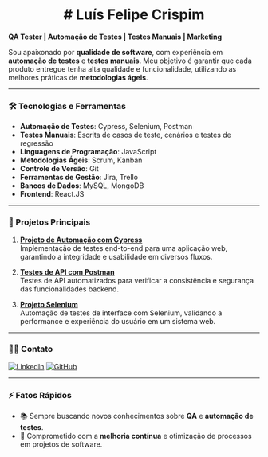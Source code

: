 <h1 align="center"> # Luís Felipe Crispim </h1>


**QA Tester | Automação de Testes | Testes Manuais | Marketing**

Sou apaixonado por **qualidade de software**, com experiência em **automação de testes** e **testes manuais**. Meu objetivo é garantir que cada produto entregue tenha alta qualidade e funcionalidade, utilizando as melhores práticas de **metodologias ágeis**.

---

### 🛠️ Tecnologias e Ferramentas
- **Automação de Testes**: Cypress, Selenium, Postman
- **Testes Manuais**: Escrita de casos de teste, cenários e testes de regressão
- **Linguagens de Programação**: JavaScript
- **Metodologias Ágeis**: Scrum, Kanban
- **Controle de Versão**: Git
- **Ferramentas de Gestão**: Jira, Trello
- **Bancos de Dados**: MySQL, MongoDB
- **Frontend**: React.JS

---

### 📂 Projetos Principais

1. **[Projeto de Automação com Cypress](#)**  
   Implementação de testes end-to-end para uma aplicação web, garantindo a integridade e usabilidade em diversos fluxos.
   
2. **[Testes de API com Postman](#)**  
   Testes de API automatizados para verificar a consistência e segurança das funcionalidades backend.

3. **[Projeto Selenium](#)**  
   Automação de testes de interface com Selenium, validando a performance e experiência do usuário em um sistema web.

---

### 🧑‍💻 Contato

[![LinkedIn](https://img.shields.io/badge/LinkedIn-blue?style=flat&logo=linkedin)](https://linkedin.com/in/luís-felipe-crispim)
[![GitHub](https://img.shields.io/badge/GitHub-black?style=flat&logo=github)](https://github.com/LuisCrispim)

---

### ⚡ Fatos Rápidos
- 📚 Sempre buscando novos conhecimentos sobre **QA** e **automação de testes**.
- 🚀 Comprometido com a **melhoria contínua** e otimização de processos em projetos de software.
